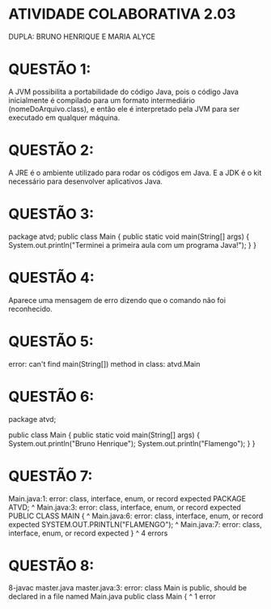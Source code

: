 # ATIVIDADE COLABORATIVA 2.03

DUPLA: BRUNO HENRIQUE E MARIA ALYCE

# QUESTÃO 1:

A JVM possibilita a portabilidade do código Java, pois o código Java inicialmente é compilado para um formato intermediário (nomeDoArquivo.class), e então ele é interpretado pela JVM para ser executado em qualquer máquina.

# QUESTÃO 2:

A JRE é o ambiente utilizado para rodar os códigos em Java. E a JDK é o kit necessário para desenvolver aplicativos Java.

# QUESTÃO 3:
package atvd;
public class Main {
	public static void main(String[] args) {
		System.out.println("Terminei a primeira aula com um programa Java!");
	}
}

# QUESTÃO 4:

Aparece uma mensagem de erro dizendo que o comando não foi reconhecido.

# QUESTÃO 5:
error: can't find main(String[]) method in class: atvd.Main

# QUESTÃO 6:
package atvd;


public class Main {
   public static void main(String[] args) {
       System.out.println("Bruno Henrique");
       System.out.println("Flamengo");
   }
}

# QUESTÃO 7:

Main.java:1: error: class, interface, enum, or record expected
PACKAGE ATVD;
^
Main.java:3: error: class, interface, enum, or record expected
PUBLIC CLASS MAIN {
^
Main.java:6: error: class, interface, enum, or record expected
            	SYSTEM.OUT.PRINTLN("FLAMENGO");
            	^
Main.java:7: error: class, interface, enum, or record expected
    	}
    	^
4 errors

# QUESTÃO 8:

8-javac master.java
master.java:3: error: class Main is public, should be declared in a file named Main.java
public class Main {
   	^
1 error

